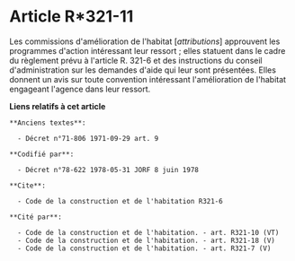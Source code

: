 # Article R*321-11

Les commissions d'amélioration de l'habitat [*attributions*] approuvent les programmes d'action intéressant leur ressort ;
elles statuent dans le cadre du règlement prévu à l'article R. 321-6 et des instructions du conseil d'administration sur les
demandes d'aide qui leur sont présentées. Elles donnent un avis sur toute convention intéressant l'amélioration de l'habitat
engageant l'agence dans leur ressort.

**Liens relatifs à cet article**

	**Anciens textes**:

	  - Décret n°71-806 1971-09-29 art. 9

	**Codifié par**:

	  - Décret n°78-622 1978-05-31 JORF 8 juin 1978

	**Cite**:

	  - Code de la construction et de l'habitation R321-6

	**Cité par**:

	  - Code de la construction et de l'habitation. - art. R321-10 (VT)
	  - Code de la construction et de l'habitation. - art. R321-18 (V)
	  - Code de la construction et de l'habitation. - art. R321-7 (V)
